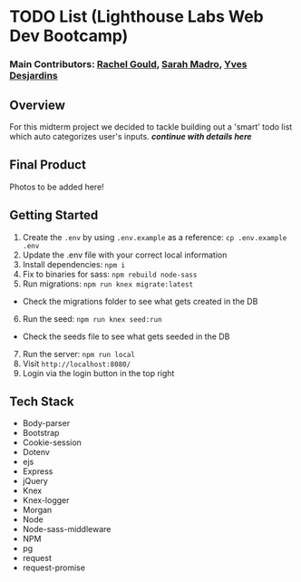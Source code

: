 # TODO List (Lighthouse Labs Web Dev Bootcamp)

### Main Contributors: [Rachel Gould](https://github.com/RachelGould), [Sarah Madro](https://github.com/sjay3000), [Yves Desjardins](https://github.com/YvesDesjardins)

## Overview
For this midterm project we decided to tackle building out a 'smart' todo list which auto categorizes user's inputs. ***continue with details here***

## Final Product

Photos to be added here!

## Getting Started

1. Create the `.env` by using `.env.example` as a reference: `cp .env.example .env`
2. Update the .env file with your correct local information
3. Install dependencies: `npm i`
4. Fix to binaries for sass: `npm rebuild node-sass`
5. Run migrations: `npm run knex migrate:latest`
  - Check the migrations folder to see what gets created in the DB
6. Run the seed: `npm run knex seed:run`
  - Check the seeds file to see what gets seeded in the DB
7. Run the server: `npm run local`
8. Visit `http://localhost:8080/`
9. Login via the login button in the top right

## Tech Stack

- Body-parser
- Bootstrap
- Cookie-session
- Dotenv
- ejs
- Express
- jQuery
- Knex
- Knex-logger
- Morgan
- Node
- Node-sass-middleware
- NPM
- pg
- request
- request-promise
